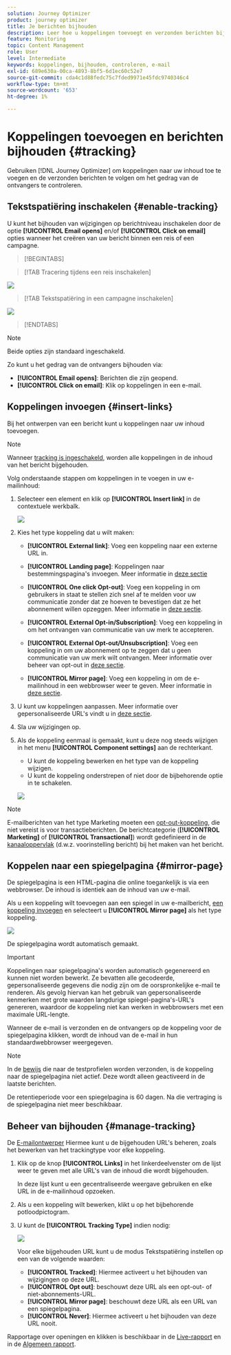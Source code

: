 ```yaml
---
solution: Journey Optimizer
product: journey optimizer
title: Je berichten bijhouden
description: Leer hoe u koppelingen toevoegt en verzonden berichten bijhoudt
feature: Monitoring
topic: Content Management
role: User
level: Intermediate
keywords: koppelingen, bijhouden, controleren, e-mail
exl-id: 689e630a-00ca-4893-8bf5-6d1ec60c52e7
source-git-commit: cda4c1d88fedc75c7fded9971e45fdc9740346c4
workflow-type: tm+mt
source-wordcount: '653'
ht-degree: 1%

---
```


# Koppelingen toevoegen en berichten bijhouden {#tracking}

Gebruiken [!DNL Journey Optimizer] om koppelingen naar uw inhoud toe te voegen en de verzonden berichten te volgen om het gedrag van de ontvangers te controleren.

## Tekstspatiëring inschakelen {#enable-tracking}

U kunt het bijhouden van wijzigingen op berichtniveau inschakelen door de optie **[!UICONTROL Email opens]** en/of **[!UICONTROL Click on email]** opties wanneer het creëren van uw bericht binnen een reis of een campagne.

>[!BEGINTABS]

>[!TAB Tracering tijdens een reis inschakelen]

![](assets/message-tracking-journey.png)

>[!TAB Tekstspatiëring in een campagne inschakelen]

![](assets/message-tracking-campaign.png)

>[!ENDTABS]

>[!NOTE]
>
>Beide opties zijn standaard ingeschakeld.

Zo kunt u het gedrag van de ontvangers bijhouden via:

* **[!UICONTROL Email opens]**: Berichten die zijn geopend.
* **[!UICONTROL Click on email]**: Klik op koppelingen in een e-mail.

## Koppelingen invoegen {#insert-links}

Bij het ontwerpen van een bericht kunt u koppelingen naar uw inhoud toevoegen.

>[!NOTE]
>
>Wanneer [tracking is ingeschakeld](#enable-tracking), worden alle koppelingen in de inhoud van het bericht bijgehouden.

Volg onderstaande stappen om koppelingen in te voegen in uw e-mailinhoud:

1. Selecteer een element en klik op **[!UICONTROL Insert link]** in de contextuele werkbalk.

   ![](assets/message-tracking-insert-link.png)

1. Kies het type koppeling dat u wilt maken:

   * **[!UICONTROL External link]**: Voeg een koppeling naar een externe URL in.

   * **[!UICONTROL Landing page]**: Koppelingen naar bestemmingspagina&#39;s invoegen. Meer informatie in [deze sectie](../landing-pages/get-started-lp.md)

   * **[!UICONTROL One click Opt-out]**: Voeg een koppeling in om gebruikers in staat te stellen zich snel af te melden voor uw communicatie zonder dat ze hoeven te bevestigen dat ze het abonnement willen opzeggen. Meer informatie in [deze sectie](../privacy/opt-out.md#one-click-opt-out).

   * **[!UICONTROL External Opt-in/Subscription]**: Voeg een koppeling in om het ontvangen van communicatie van uw merk te accepteren.

   * **[!UICONTROL External Opt-out/Unsubscription]**: Voeg een koppeling in om uw abonnement op te zeggen dat u geen communicatie van uw merk wilt ontvangen. Meer informatie over beheer van opt-out in [deze sectie](../privacy/opt-out.md#opt-out-management).

   * **[!UICONTROL Mirror page]**: Voeg een koppeling in om de e-mailinhoud in een webbrowser weer te geven. Meer informatie in [deze sectie](#mirror-page).

1. U kunt uw koppelingen aanpassen. Meer informatie over gepersonaliseerde URL&#39;s vindt u in [deze sectie](../personalization/personalization-syntax.md#perso-urls).

1. Sla uw wijzigingen op.

1. Als de koppeling eenmaal is gemaakt, kunt u deze nog steeds wijzigen in het menu **[!UICONTROL Component settings]** aan de rechterkant.

   * U kunt de koppeling bewerken en het type van de koppeling wijzigen.
   * U kunt de koppeling onderstrepen of niet door de bijbehorende optie in te schakelen.

   ![](assets/message-tracking-link-settings.png)

>[!NOTE]
>
>E-mailberichten van het type Marketing moeten een [opt-out-koppeling](../privacy/opt-out.md#opt-out-management), die niet vereist is voor transactieberichten. De berichtcategorie (**[!UICONTROL Marketing]** of **[!UICONTROL Transactional]**) wordt gedefinieerd in de [kanaaloppervlak](../configuration/channel-surfaces.md#email-type) (d.w.z. voorinstelling bericht) bij het maken van het bericht.

## Koppelen naar een spiegelpagina {#mirror-page}

De spiegelpagina is een HTML-pagina die online toegankelijk is via een webbrowser. De inhoud is identiek aan de inhoud van uw e-mail.

Als u een koppeling wilt toevoegen aan een spiegel in uw e-mailbericht, [een koppeling invoegen](#insert-links) en selecteert u **[!UICONTROL Mirror page]** als het type koppeling.

![](assets/message-tracking-mirror-page.png)

De spiegelpagina wordt automatisch gemaakt.

>[!IMPORTANT]
>
>Koppelingen naar spiegelpagina&#39;s worden automatisch gegenereerd en kunnen niet worden bewerkt. Ze bevatten alle gecodeerde, gepersonaliseerde gegevens die nodig zijn om de oorspronkelijke e-mail te renderen. Als gevolg hiervan kan het gebruik van gepersonaliseerde kenmerken met grote waarden langdurige spiegel-pagina&#39;s-URL&#39;s genereren, waardoor de koppeling niet kan werken in webbrowsers met een maximale URL-lengte.

Wanneer de e-mail is verzonden en de ontvangers op de koppeling voor de spiegelpagina klikken, wordt de inhoud van de e-mail in hun standaardwebbrowser weergegeven.

>[!NOTE]
>
>In de [bewijs](preview.md#send-proofs) die naar de testprofielen worden verzonden, is de koppeling naar de spiegelpagina niet actief. Deze wordt alleen geactiveerd in de laatste berichten.

De retentieperiode voor een spiegelpagina is 60 dagen. Na die vertraging is de spiegelpagina niet meer beschikbaar.

## Beheer van bijhouden {#manage-tracking}

De [E-mailontwerper](content-from-scratch.md) Hiermee kunt u de bijgehouden URL&#39;s beheren, zoals het bewerken van het trackingtype voor elke koppeling.

1. Klik op de knop **[!UICONTROL Links]** in het linkerdeelvenster om de lijst weer te geven met alle URL&#39;s van de inhoud die wordt bijgehouden.

   In deze lijst kunt u een gecentraliseerde weergave gebruiken en elke URL in de e-mailinhoud opzoeken.

1. Als u een koppeling wilt bewerken, klikt u op het bijbehorende potloodpictogram.

1. U kunt de **[!UICONTROL Tracking Type]** indien nodig:

   ![](assets/message-tracking-edit-a-link.png)

   Voor elke bijgehouden URL kunt u de modus Tekstspatiëring instellen op een van de volgende waarden:

   * **[!UICONTROL Tracked]**: Hiermee activeert u het bijhouden van wijzigingen op deze URL.
   * **[!UICONTROL Opt out]**: beschouwt deze URL als een opt-out- of niet-abonnements-URL.
   * **[!UICONTROL Mirror page]**: beschouwt deze URL als een URL van een spiegelpagina.
   * **[!UICONTROL Never]**: Hiermee activeert u het bijhouden van deze URL nooit. <!--This information is saved: if the URL appears again in a future message, its tracking is automatically deactivated.-->

Rapportage over openingen en klikken is beschikbaar in de [Live-rapport](../reports/live-report.md) en in de [Algemeen rapport](../reports/global-report.md).
